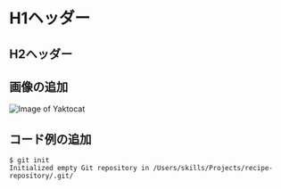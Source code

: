 # H1ヘッダー
## H2ヘッダー

## 画像の追加
![Image of Yaktocat](https://octodex.github.com/images/yaktocat.png)

## コード例の追加
```
$ git init
Initialized empty Git repository in /Users/skills/Projects/recipe-repository/.git/
```
